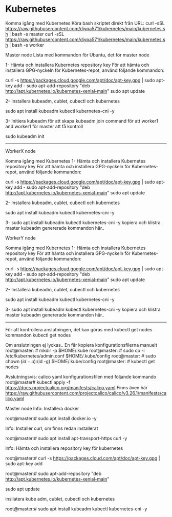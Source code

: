 # Kubernetes
Komma igång med Kubernetes
Köra bash skriptet direkt från URL:
curl -sSL https://raw.githubusercontent.com/diypa571/kubernetes/main/kubernetes.sh | bash -s master
curl -sSL https://raw.githubusercontent.com/diypa571/kubernetes/main/kubernetes.sh | bash -s worker


 
Master node
Lista med kommandon för Ubuntu, det för  master node

1- Hämta och installera Kubernetes repository key
För att hämta och installera GPG-nyckeln för Kubernetes-repot, använd följande kommandon:

 curl -s https://packages.cloud.google.com/apt/doc/apt-key.gpg | sudo apt-key add -
 sudo apt-add-repository "deb http://apt.kubernetes.io/kubernetes-xenial-main"
 sudo apt update

2- Installera  kubeadm, cublet, cubectl och kubernetes  

  sudo apt install kubeadm kubectl kubernetes-cni -y


3- Initiera kubeadm för att skapa kubeadm join command för att worker1 and worker1 för master att få kontroll

 sudo kubeadm init

***********************


WorkerX node
 
Komma igång med Kubernetes
 1- Hämta och installera Kubernetes repository key
För att hämta och installera GPG-nyckeln för Kubernetes-repot, använd följande kommandon:

 curl -s https://packages.cloud.google.com/apt/doc/apt-key.gpg | sudo apt-key add -
 sudo apt-add-repository "deb http://apt.kubernetes.io/kubernetes-xenial-main"
 sudo apt update

2- Installera  kubeadm, cublet, cubectl och kubernetes  

  sudo apt install kubeadm kubectl kubernetes-cni -y


3- sudo apt install kubeadm kubectl kubernetes-cni -y
kopiera och klistra master kubeadm genererade kommandon här..


WorkerY node
 
Komma igång med Kubernetes
 1- Hämta och installera Kubernetes repository key
För att hämta och installera GPG-nyckeln för Kubernetes-repot, använd följande kommandon:

 curl -s https://packages.cloud.google.com/apt/doc/apt-key.gpg | sudo apt-key add -
 sudo apt-add-repository "deb http://apt.kubernetes.io/kubernetes-xenial-main"
 sudo apt update

2- Installera  kubeadm, cublet, cubectl och kubernetes  

  sudo apt install kubeadm kubectl kubernetes-cni -y


3- sudo apt install kubeadm kubectl kubernetes-cni -y
kopiera och klistra master kubeadm genererade kommandon här..




***********************
För att kontrollera anslutningen, det kan göras med kubectl get nodes kommandon
kubectl get nodes

Om anslutningen ej lyckas..
En får kopiera konfigurationsfilerna manuelt
root@master: # mkdir -p $HOME/.kube
root@master: # sudo cp -i /etc/kubernetes/admin.conf $HOME/.kube/config
root@master: # sudo chown $(id -u):$(id -g) $HOME/.kube/config
root@master: # kubectl get nodes



Avslutningsvis:
calico yaml konfigurationsfilen med följande kommando
root@master# kubectl apply -f https://docs.projectcalico.org/manifests/calico.yaml
Finns även här
https://raw.githubusercontent.com/projectcalico/calico/v3.26.1/manifests/calico.yaml






Master node
Info: Installera docker


 root@master:# sudo apt install docker.io -y
 
Info: Installer curl, om finns redan installerat

 root@master:# sudo apt install apt-transport-https curl -y


Info: Hämta och installera repository key för kubernetes

 root@master:# curl -s  https://packages.cloud.com/apt/doc/apt-key.gpg | sudo apt-key add 
 
 root@master:# sudo apt-add-repository "deb http://apt.kubernetes.io/kubernetes-xenial-main"
 
 sudo apt update

insllatera kube adm, cublet, cubectl och kubernetes

 root@master:# sudo apt install kubeadm kubectl kubernetes-cni -y

 







